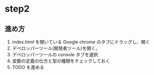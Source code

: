 # step2

## 進め方

1. index.html を開いている Google chrome のタブにドラッグし、開く
2. デベロッパーツール(開発者ツール)を開く。
3. デベロッパーツールの console タブを選択
4. 変数の定義の仕方と型の種類をチェックしておく
5. TODO を進める

